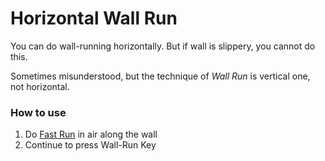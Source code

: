 # Horizontal Wall Run

You can do wall-running horizontally. But if wall is slippery, you cannot do this.

Sometimes misunderstood, but the technique of *Wall Run* is vertical one, not horizontal.

### How to use

1. Do [Fast Run](fast_run.md) in air along the wall
2. Continue to press Wall-Run Key